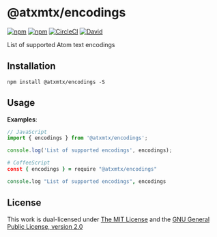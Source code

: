# @atxmtx/encodings

[![npm](https://flat.badgen.net/npm/license/@atxmtx/encodings)](https://www.npmjs.org/package/@atxmtx/encodings)
[![npm](https://flat.badgen.net/npm/v/@atxmtx/encodings)](https://www.npmjs.org/package/@atxmtx/encodings)
[![CircleCI](https://flat.badgen.net/circleci/github/atxmtx/encodings)](https://circleci.com/gh/atxmtx/encodings)
[![David](https://flat.badgen.net/david/dep/atxmtx/encodings)](https://david-dm.org/atxmtx/encodings)

List of supported Atom text encodings

## Installation

`npm install @atxmtx/encodings -S`

## Usage

**Examples**:

```js
// JavaScript
import { encodings } from '@atxmtx/encodings';

console.log('List of supported encodings', encodings);
```

```coffee
# CoffeeScript
const { encodings } = require "@atxmtx/encodings"

console.log "List of supported encodings", encodings
```

## License

This work is dual-licensed under [The MIT License](https://opensource.org/licenses/MIT) and the [GNU General Public License, version 2.0](https://opensource.org/licenses/GPL-2.0)